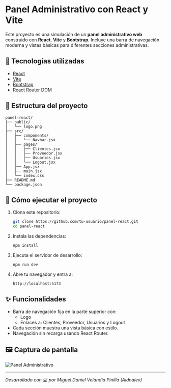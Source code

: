 # Panel Administrativo con React y Vite

Este proyecto es una simulación de un **panel administrativo web** construido con **React**, **Vite** y **Bootstrap**. Incluye una barra de navegación moderna y vistas básicas para diferentes secciones administrativas.

## 🔧 Tecnologías utilizadas

- [React](https://reactjs.org/)
- [Vite](https://vitejs.dev/)
- [Bootstrap](https://getbootstrap.com/)
- [React Router DOM](https://reactrouter.com/)

## 📁 Estructura del proyecto

```
panel-react/
├── public/
│   └── logo.png
├── src/
│   ├── components/
│   │   └── Navbar.jsx
│   ├── pages/
│   │   ├── Clientes.jsx
│   │   ├── Proveedor.jsx
│   │   ├── Usuarios.jsx
│   │   └── Logout.jsx
│   ├── App.jsx
│   ├── main.jsx
│   └── index.css
├── README.md
└── package.json
```

## 🚀 Cómo ejecutar el proyecto

1. Clona este repositorio:
   ```bash
   git clone https://github.com/tu-usuario/panel-react.git
   cd panel-react
   ```

2. Instala las dependencias:
   ```bash
   npm install
   ```

3. Ejecuta el servidor de desarrollo:
   ```bash
   npm run dev
   ```

4. Abre tu navegador y entra a:
   ```
   http://localhost:5173
   ```

## ✨ Funcionalidades

- Barra de navegación fija en la parte superior con:
  - Logo
  - Enlaces a: Clientes, Proveedor, Usuarios y Logout
- Cada sección muestra una vista básica con estilo.
- Navegación sin recarga usando React Router.

## 🖼 Captura de pantalla

![Panel Administrativo](./Screenshot.png)

---

_Desarrollado con 💻 por Miguel Daniel Velandia Pinilla (Aidnalev)_
